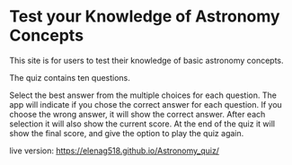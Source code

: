 # Test your Knowledge of Astronomy Concepts

This site is for users to test their knowledge of basic astronomy concepts.

The quiz contains ten questions.  

Select the best answer from the multiple choices for each question.  The app will indicate
if you chose the correct answer for each question.  If you choose the wrong answer, it will show
the correct answer.  After each selection it will also show the current score.  At the end of the 
quiz it will show the final score, and give the option to play the quiz again.



live version: https://elenag518.github.io/Astronomy_quiz/
